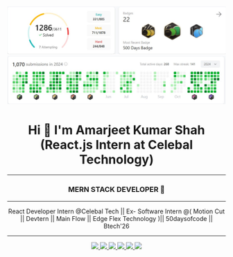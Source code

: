 ![My Profile Stats](assets/LeetCode1.jpg)
![My Profile Stats](assets/LeetCode.jpg)

<h1 align="center">Hi 👋 I'm Amarjeet Kumar Shah (React.js Intern at Celebal Technology)</h1>

---

<h3 align="center">MERN STACK DEVELOPER 💯</h3>

---

<p align="center">
React Developer Intern @Celebal Tech || Ex- Software Intern @( Motion Cut || Devtern || Main Flow || Edge Flex Technology )|| 50daysofcode || Btech'26
</p>

---

<p align="center">
  <a href="https://youtube.com/" target="_blank">
    <img src="https://img.shields.io/badge/YOUTUBE-FF0000?style=for-the-badge&logo=youtube&logoColor=white" />
  </a>
  <a href="https://linkedin.com/" target="_blank">
    <img src="https://img.shields.io/badge/LINKEDIN-0A66C2?style=for-the-badge&logo=linkedin&logoColor=white" />
  </a>
  <a href="https://github.com/" target="_blank">
    <img src="https://img.shields.io/badge/GITHUB-171515?style=for-the-badge&logo=github&logoColor=white" />
  </a>
  <a href="https://twitter.com/" target="_blank">
    <img src="https://img.shields.io/badge/TWITTER-1DA1F2?style=for-the-badge&logo=twitter&logoColor=white" />
  </a>
  <a href="https://topmate.io/" target="_blank">
    <img src="https://img.shields.io/badge/TOPMATE-00C776?style=for-the-badge&logo=&logoColor=white" />
  </a>
  <a href="mailto:example@example.com">
    <img src="https://img.shields.io/badge/EMAIL-D44638?style=for-the-badge&logo=gmail&logoColor=white" />
  </a>
</p>
